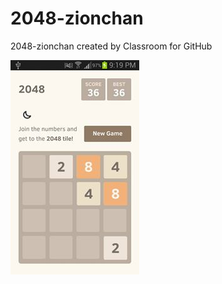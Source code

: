 # 2048-zionchan
2048-zionchan created by Classroom for GitHub

![asdf](12325126_1104322956246587_1019048757_n.jpg)
